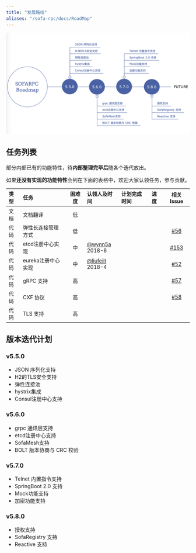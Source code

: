 ```yaml
---
title: "发展路线"
aliases: "/sofa-rpc/docs/RoadMap"
---
```



![Roadmap](roadmap.png)


## 任务列表

部分内部已有的功能特性，待**内部整理完毕后**随各个迭代放出。

如果**还没有实现的功能特性**会列在下面的表格中，欢迎大家认领任务，参与贡献。

| 类型 | 任务              | 困难度 | 认领人及时间      | 计划完成时间 | 进度 | 相关Issue |
|:----|:------------------|:-----:|:------------------|:------------|:----|:--------:|
| 文档 | 文档翻译           |   低   |                 |            |     |         |
| 代码 | 弹性长连接管理方式  |   低  |                  |            |     | [#56](https://github.com/sofastack/sofa-rpc/issues/56) |
| 代码 | etcd注册中心实现   |   中   | [@wynn5a](https://github.com/wynn5a)<br>2018-6    |            |      | [#153](https://github.com/sofastack/sofa-rpc/issues/153)    |         |
| 代码 | eureka注册中心实现 |   中   | [@liufeiit](https://github.com/liufeiit)<br>2018-4 |            |     | [#52](https://github.com/sofastack/sofa-rpc/issues/52)        |
| 代码 | gRPC 支持         |   高   |                  |            |     | [#57](https://github.com/sofastack/sofa-rpc/issues/57) |
| 代码 | CXF 协议          |   高   |                  |            |     | [#58](https://github.com/sofastack/sofa-rpc/issues/58)  |
| 代码 | TLS 支持          |   高   |                  |            |     |   |

## 版本迭代计划

### v5.5.0

- JSON 序列化支持
- H2的TLS安全支持
- 弹性连接池
- hystrix集成
- Consul注册中心支持

### v5.6.0

- grpc 通讯层支持
- etcd注册中心支持
- SofaMesh支持
- BOLT 版本协商与 CRC 校验

### v5.7.0

- Telnet 内置指令支持
- SpringBoot 2.0 支持
- Mock功能支持
- 加密功能支持

### v5.8.0

- 授权支持
- SofaRegistry 支持
- Reactive 支持
